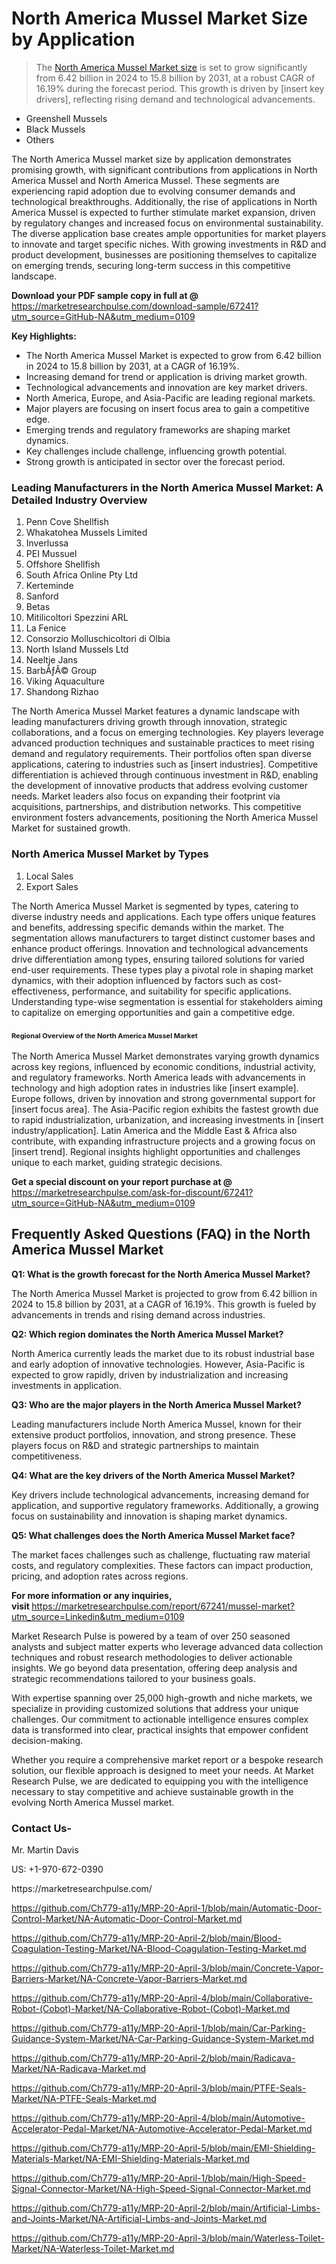<h1>North America Mussel Market&nbsp;Size by Application</h1><blockquote><p>The <a href="https://marketresearchpulse.com/download-sample/67241?utm_source=GitHub-NA&amp;utm_medium=0109">North America Mussel Market size</a> is set to grow significantly from 6.42 billion in 2024 to 15.8 billion by 2031, at a robust CAGR of 16.19% during the forecast period. This growth is driven by [insert key drivers], reflecting rising demand and technological advancements.</p></blockquote><ul><li>Greenshell Mussels<li> Black Mussels<li> Others</li></ul><p>The North America Mussel market size by application demonstrates promising growth, with significant contributions from applications in North America Mussel and North America Mussel. These segments are experiencing rapid adoption due to evolving consumer demands and technological breakthroughs. Additionally, the rise of applications in North America Mussel is expected to further stimulate market expansion, driven by regulatory changes and increased focus on environmental sustainability. The diverse application base creates ample opportunities for market players to innovate and target specific niches. With growing investments in R&D and product development, businesses are positioning themselves to capitalize on emerging trends, securing long-term success in this competitive landscape.</p><p><strong>Download your PDF sample copy in full at @ </strong><a href="https://marketresearchpulse.com/download-sample/67241?utm_source=GitHub-NA&amp;utm_medium=0109">https://marketresearchpulse.com/download-sample/67241?utm_source=GitHub-NA&amp;utm_medium=0109</a></p><p><strong>Key Highlights: </strong></p><ul><li>The North America Mussel Market is expected to grow from 6.42 billion in 2024 to 15.8 billion by 2031, at a CAGR of 16.19%.</li><li>Increasing demand for trend or application is driving market growth.</li><li>Technological advancements and innovation are key market drivers.</li><li>North America, Europe, and Asia-Pacific are leading regional markets.</li><li>Major players are focusing on insert focus area to gain a competitive edge.</li><li>Emerging trends and regulatory frameworks are shaping market dynamics.</li><li>Key challenges include challenge, influencing growth potential.</li><li>Strong growth is anticipated in sector over the forecast period.</li></ul><h3>Leading Manufacturers in the North America Mussel Market: A Detailed Industry Overview</h3><ol><li>Penn Cove Shellfish</li><li>Whakatohea Mussels Limited</li><li>Inverlussa</li><li>PEI Mussuel</li><li>Offshore Shellfish</li><li>South Africa Online Pty Ltd</li><li>Kerteminde</li><li>Sanford</li><li>Betas</li><li>Mitilicoltori Spezzini ARL</li><li>La Fenice</li><li>Consorzio Molluschicoltori di Olbia</li><li>North Island Mussels Ltd</li><li>Neeltje Jans</li><li>BarbÃƒÂ© Group</li><li>Viking Aquaculture</li><li>Shandong Rizhao</li></ol><div class="flex max-w-full flex-col flex-grow"><div class="min-h-8 text-message flex w-full flex-col items-end gap-2 whitespace-normal break-words [.text-message+&amp;]:mt-5" dir="auto" data-message-author-role="assistant" data-message-id="fd8432e4-4910-450d-b182-61b7bfb0a01f" data-message-model-slug="gpt-4o"><div class="flex w-full flex-col gap-1 empty:hidden first:pt-[3px]"><div class="markdown prose w-full break-words dark:prose-invert light"><p>The North America Mussel Market features a dynamic landscape with leading manufacturers driving growth through innovation, strategic collaborations, and a focus on emerging technologies. Key players leverage advanced production techniques and sustainable practices to meet rising demand and regulatory requirements. Their portfolios often span diverse applications, catering to industries such as [insert industries]. Competitive differentiation is achieved through continuous investment in R&amp;D, enabling the development of innovative products that address evolving customer needs. Market leaders also focus on expanding their footprint via acquisitions, partnerships, and distribution networks. This competitive environment fosters advancements, positioning the North America Mussel Market for sustained growth.</p></div></div></div></div><h3>North America Mussel Market by Types</h3><ol><li>Local Sales<li> Export Sales</li></ol><div class="flex max-w-full flex-col flex-grow"><div class="min-h-8 text-message flex w-full flex-col items-end gap-2 whitespace-normal break-words [.text-message+&amp;]:mt-5" dir="auto" data-message-author-role="assistant" data-message-id="084470be-0bb7-4664-bddf-5156b4f41249" data-message-model-slug="gpt-4o-mini"><div class="flex w-full flex-col gap-1 empty:hidden first:pt-[3px]"><div class="markdown prose w-full break-words dark:prose-invert light"><p>The North America Mussel Market is segmented by types, catering to diverse industry needs and applications. Each type offers unique features and benefits, addressing specific demands within the market. The segmentation allows manufacturers to target distinct customer bases and enhance product offerings. Innovation and technological advancements drive differentiation among types, ensuring tailored solutions for varied end-user requirements. These types play a pivotal role in shaping market dynamics, with their adoption influenced by factors such as cost-effectiveness, performance, and suitability for specific applications. Understanding type-wise segmentation is essential for stakeholders aiming to capitalize on emerging opportunities and gain a competitive edge.</p></div></div></div></div><h3><span style="font-size: 11px;">Regional Overview of the North America Mussel Market</span></h3><div class="flex max-w-full flex-col flex-grow"><div class="min-h-8 text-message flex w-full flex-col items-end gap-2 whitespace-normal break-words [.text-message+&amp;]:mt-5" dir="auto" data-message-author-role="assistant" data-message-id="e9038762-ce64-4e30-91c9-9bd413514231" data-message-model-slug="gpt-4o-mini"><div class="flex w-full flex-col gap-1 empty:hidden first:pt-[3px]"><div class="markdown prose w-full break-words dark:prose-invert light"><p>The North America Mussel Market demonstrates varying growth dynamics across key regions, influenced by economic conditions, industrial activity, and regulatory frameworks. North America leads with advancements in technology and high adoption rates in industries like [insert example]. Europe follows, driven by innovation and strong governmental support for [insert focus area]. The Asia-Pacific region exhibits the fastest growth due to rapid industrialization, urbanization, and increasing investments in [insert industry/application]. Latin America and the Middle East &amp; Africa also contribute, with expanding infrastructure projects and a growing focus on [insert trend]. Regional insights highlight opportunities and challenges unique to each market, guiding strategic decisions.</p></div></div></div></div><p><strong>Get a special discount on your report purchase at @ </strong><a href="https://marketresearchpulse.com/ask-for-discount/67241?utm_source=GitHub-NA&amp;utm_medium=0109">https://marketresearchpulse.com/ask-for-discount/67241?utm_source=GitHub-NA&amp;utm_medium=0109</a></p><h2>Frequently Asked Questions (FAQ) in the North America Mussel Market</h2><p><strong>Q1: What is the growth forecast for the North America Mussel Market?</strong></p><p>The North America Mussel Market is projected to grow from 6.42 billion in 2024 to 15.8 billion by 2031, at a CAGR of 16.19%. This growth is fueled by advancements in trends and rising demand across industries.</p><p><strong>Q2: Which region dominates the North America Mussel Market?</strong></p><p>North America currently leads the market due to its robust industrial base and early adoption of innovative technologies. However, Asia-Pacific is expected to grow rapidly, driven by industrialization and increasing investments in application.</p><p><strong>Q3: Who are the major players in the North America Mussel Market?</strong></p><p>Leading manufacturers include North America Mussel, known for their extensive product portfolios, innovation, and strong presence. These players focus on R&amp;D and strategic partnerships to maintain competitiveness.</p><p><strong>Q4: What are the key drivers of the North America Mussel Market?</strong></p><p>Key drivers include technological advancements, increasing demand for application, and supportive regulatory frameworks. Additionally, a growing focus on sustainability and innovation is shaping market dynamics.</p><p><strong>Q5: What challenges does the North America Mussel Market face?</strong></p><p>The market faces challenges such as challenge, fluctuating raw material costs, and regulatory complexities. These factors can impact production, pricing, and adoption rates across regions.</p><p><strong>For more information or any inquiries, visit&nbsp;</strong><a href="https://marketresearchpulse.com/report/67241/mussel-market?utm_source=Linkedin&utm_medium=0109">https://marketresearchpulse.com/report/67241/mussel-market?utm_source=Linkedin&utm_medium=0109</a></p><p>Market Research Pulse is powered by a team of over 250 seasoned analysts and subject matter experts who leverage advanced data collection techniques and robust research methodologies to deliver actionable insights. We go beyond data presentation, offering deep analysis and strategic recommendations tailored to your business goals.</p><p>With expertise spanning over 25,000 high-growth and niche markets, we specialize in providing customized solutions that address your unique challenges. Our commitment to actionable intelligence ensures complex data is transformed into clear, practical insights that empower confident decision-making.</p><p>Whether you require a comprehensive market report or a bespoke research solution, our flexible approach is designed to meet your needs. At Market Research Pulse, we are dedicated to equipping you with the intelligence necessary to stay competitive and achieve sustainable growth in the evolving North America Mussel market.</p><h3><strong>Contact Us-</strong></h3><p>Mr. Martin Davis</p><p>US: +1-970-672-0390</p><p>https://marketresearchpulse.com/</p><p><a href="https://github.com/Ch779-a11y/MRP-20-April-1/blob/main/Automatic-Door-Control-Market/NA-Automatic-Door-Control-Market.md">https://github.com/Ch779-a11y/MRP-20-April-1/blob/main/Automatic-Door-Control-Market/NA-Automatic-Door-Control-Market.md</a></p><p><a href="https://github.com/Ch779-a11y/MRP-20-April-2/blob/main/Blood-Coagulation-Testing-Market/NA-Blood-Coagulation-Testing-Market.md">https://github.com/Ch779-a11y/MRP-20-April-2/blob/main/Blood-Coagulation-Testing-Market/NA-Blood-Coagulation-Testing-Market.md</a></p><p><a href="https://github.com/Ch779-a11y/MRP-20-April-3/blob/main/Concrete-Vapor-Barriers-Market/NA-Concrete-Vapor-Barriers-Market.md">https://github.com/Ch779-a11y/MRP-20-April-3/blob/main/Concrete-Vapor-Barriers-Market/NA-Concrete-Vapor-Barriers-Market.md</a></p><p><a href="https://github.com/Ch779-a11y/MRP-20-April-4/blob/main/Collaborative-Robot-(Cobot)-Market/NA-Collaborative-Robot-(Cobot)-Market.md">https://github.com/Ch779-a11y/MRP-20-April-4/blob/main/Collaborative-Robot-(Cobot)-Market/NA-Collaborative-Robot-(Cobot)-Market.md</a></p><p><a href="https://github.com/Ch779-a11y/MRP-20-April-1/blob/main/Car-Parking-Guidance-System-Market/NA-Car-Parking-Guidance-System-Market.md">https://github.com/Ch779-a11y/MRP-20-April-1/blob/main/Car-Parking-Guidance-System-Market/NA-Car-Parking-Guidance-System-Market.md</a></p><p><a href="https://github.com/Ch779-a11y/MRP-20-April-2/blob/main/Radicava-Market/NA-Radicava-Market.md">https://github.com/Ch779-a11y/MRP-20-April-2/blob/main/Radicava-Market/NA-Radicava-Market.md</a></p><p><a href="https://github.com/Ch779-a11y/MRP-20-April-3/blob/main/PTFE-Seals-Market/NA-PTFE-Seals-Market.md">https://github.com/Ch779-a11y/MRP-20-April-3/blob/main/PTFE-Seals-Market/NA-PTFE-Seals-Market.md</a></p><p><a href="https://github.com/Ch779-a11y/MRP-20-April-4/blob/main/Automotive-Accelerator-Pedal-Market/NA-Automotive-Accelerator-Pedal-Market.md">https://github.com/Ch779-a11y/MRP-20-April-4/blob/main/Automotive-Accelerator-Pedal-Market/NA-Automotive-Accelerator-Pedal-Market.md</a></p><p><a href="https://github.com/Ch779-a11y/MRP-20-April-5/blob/main/EMI-Shielding-Materials-Market/NA-EMI-Shielding-Materials-Market.md">https://github.com/Ch779-a11y/MRP-20-April-5/blob/main/EMI-Shielding-Materials-Market/NA-EMI-Shielding-Materials-Market.md</a></p><p><a href="https://github.com/Ch779-a11y/MRP-20-April-1/blob/main/High-Speed-Signal-Connector-Market/NA-High-Speed-Signal-Connector-Market.md">https://github.com/Ch779-a11y/MRP-20-April-1/blob/main/High-Speed-Signal-Connector-Market/NA-High-Speed-Signal-Connector-Market.md</a></p><p><a href="https://github.com/Ch779-a11y/MRP-20-April-2/blob/main/Artificial-Limbs-and-Joints-Market/NA-Artificial-Limbs-and-Joints-Market.md">https://github.com/Ch779-a11y/MRP-20-April-2/blob/main/Artificial-Limbs-and-Joints-Market/NA-Artificial-Limbs-and-Joints-Market.md</a></p><p><a href="https://github.com/Ch779-a11y/MRP-20-April-3/blob/main/Waterless-Toilet-Market/NA-Waterless-Toilet-Market.md">https://github.com/Ch779-a11y/MRP-20-April-3/blob/main/Waterless-Toilet-Market/NA-Waterless-Toilet-Market.md</a></p>
